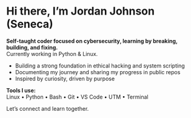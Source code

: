 
# Hi there, I’m Jordan Johnson (Seneca)

**Self-taught coder focused on cybersecurity, learning by breaking, building, and fixing.**  
Currently working in Python & Linux.

- Building a strong foundation in ethical hacking and system scripting  
- Documenting my journey and sharing my progress in public repos  
- Inspired by curiosity, driven by purpose  

**Tools I use:**  
Linux • Python • Bash • Git • VS Code • UTM • Terminal

Let’s connect and learn together.
